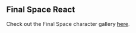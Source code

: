 ## Final Space React

Check out the Final Space character gallery [here](https://jhaymilana.github.io/final-space-react/).